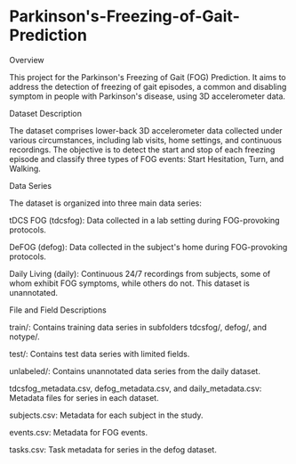 # Parkinson's-Freezing-of-Gait-Prediction

Overview

This project for the Parkinson's Freezing of Gait (FOG) Prediction. It aims to address the detection of freezing of gait episodes, a common and disabling symptom in people with Parkinson's disease, using 3D accelerometer data.

Dataset Description

The dataset comprises lower-back 3D accelerometer data collected under various circumstances, including lab visits, home settings, and continuous recordings. The objective is to detect the start and stop of each freezing episode and classify three types of FOG events: Start Hesitation, Turn, and Walking.

Data Series

The dataset is organized into three main data series:

tDCS FOG (tdcsfog): Data collected in a lab setting during FOG-provoking protocols.

DeFOG (defog): Data collected in the subject's home during FOG-provoking protocols.

Daily Living (daily): Continuous 24/7 recordings from subjects, some of whom exhibit FOG symptoms, while others do not. This dataset is unannotated.

File and Field Descriptions

train/: Contains training data series in subfolders tdcsfog/, defog/, and notype/.

test/: Contains test data series with limited fields.

unlabeled/: Contains unannotated data series from the daily dataset.

tdcsfog_metadata.csv, defog_metadata.csv, and daily_metadata.csv: Metadata files for series in each dataset.

subjects.csv: Metadata for each subject in the study.

events.csv: Metadata for FOG events.

tasks.csv: Task metadata for series in the defog dataset.
